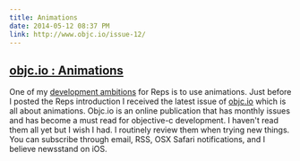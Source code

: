 ```yaml
---
title: Animations
date: 2014-05-12 08:37 PM
link: http://www.objc.io/issue-12/
---
```


## [objc.io : Animations](http://www.objc.io/issue-12/)

One of my [development ambitions](/2014/05/12/ios-project-reps/) for Reps is to use animations. Just before I posted the Reps introduction I received the latest issue of [objc.io](http://www.objc.io/issue-12/) which is all about animations. Objc.io is an online publication that has monthly issues and has become a must read for objective-c development. I haven't read them all yet but I wish I had. I routinely review them when trying new things. You can subscribe through email, RSS, OSX Safari notifications, and I believe newsstand on iOS.
